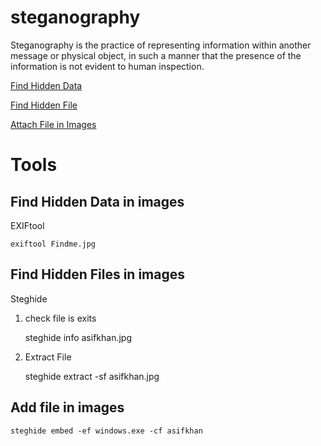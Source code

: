 # steganography

Steganography is the practice of representing information within another message or physical object,
in such a manner that the presence of the information is not evident to human inspection.

[Find Hidden Data](#find-Hidden-Data-in-images)

[Find Hidden File](#find-Hidden-File-in-images)

[Attach File in Images](#attach-file-in-images)

# Tools

## Find Hidden Data in images

EXIFtool 

    exiftool Findme.jpg
    
## Find Hidden Files in images

Steghide 

1. check file is exits 

      steghide info asifkhan.jpg 
    
2. Extract File

    steghide extract -sf asifkhan.jpg 

## Add file in images 

    steghide embed -ef windows.exe -cf asifkhan
